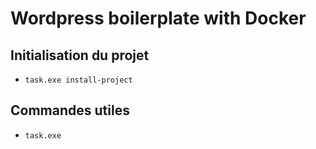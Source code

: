 # Wordpress boilerplate with Docker

## Initialisation du projet
- `task.exe install-project`

## Commandes utiles
- `task.exe`